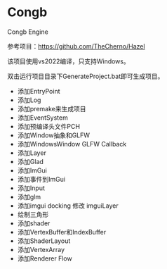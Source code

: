 # Congb
Congb Engine

参考项目：https://github.com/TheCherno/Hazel

该项目使用vs2022编译，只支持Windows。

双击运行项目目录下GenerateProject.bat即可生成项目。

- 添加EntryPoint
- 添加Log
- 添加premake来生成项目
- 添加EventSystem
- 添加预编译头文件PCH
- 添加Window抽象和GLFW
- 添加WindowsWindow GLFW Callback
- 添加Layer
- 添加Glad
- 添加ImGui
- 添加事件到ImGui
- 添加Input
- 添加glm
- 添加imgui docking 修改 imguiLayer
- 绘制三角形
- 添加shader
- 添加VertexBuffer和IndexBuffer
- 添加ShaderLayout
- 添加VertexArray
- 添加Renderer Flow

